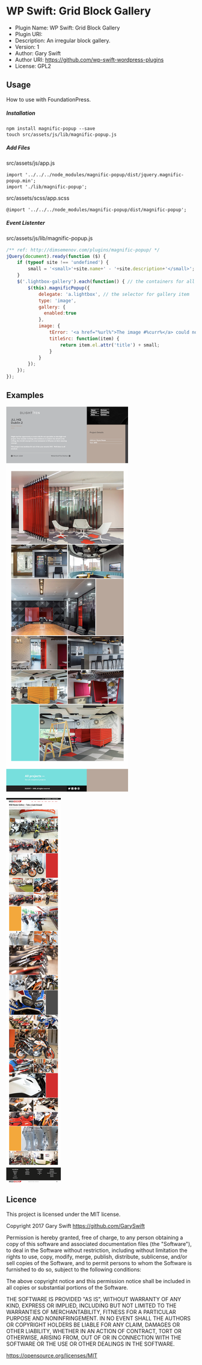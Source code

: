 # WP Swift: Grid Block Gallery

 * Plugin Name: WP Swift: Grid Block Gallery
 * Plugin URI: 
 * Description: An irregular block gallery.
 * Version: 1
 * Author: Gary Swift
 * Author URI: https://github.com/wp-swift-wordpress-plugins
 * License: GPL2

## Usage
How to use with FoundationPress.

##### Installation
```
npm install magnific-popup --save
touch src/assets/js/lib/magnific-popup.js
```

##### Add Files
src/assets/js/app.js
```
import '../../../node_modules/magnific-popup/dist/jquery.magnific-popup.min';
import './lib/magnific-popup';
```

src/assets/scss/app.scss
```
@import '../../../node_modules/magnific-popup/dist/magnific-popup';
```

##### Event Listenter
src/assets/js/lib/magnific-popup.js
```js
/** ref: http://dimsemenov.com/plugins/magnific-popup/ */
jQuery(document).ready(function ($) {
    if (typeof site !== 'undefined') {
        small = '<small>'+site.name+' - '+site.description+'</small>';
    }
    $('.lightbox-gallery').each(function() { // the containers for all your galleries
        $(this).magnificPopup({
            delegate: 'a.lightbox', // the selector for gallery item
            type: 'image',
            gallery: {
              enabled:true
            },
            image: {
                tError: '<a href="%url%">The image #%curr%</a> could not be loaded.',
                titleSrc: function(item) {
                    return item.el.attr('title') + small;
                }
            }        
        });
    }); 
});
```
## Examples
![Dlight](screencapture-dlight-ie-project-jll-2018-06-05-10_37_05.png)

![M50](screencapture-m50honda-ie-gallery-2018-06-05-10_34_55.png)

## Licence
This project is licensed under the MIT license.

Copyright 2017 Gary Swift https://github.com/GarySwift

Permission is hereby granted, free of charge, to any person obtaining a copy of this software and associated documentation files (the "Software"), to deal in the Software without restriction, including without limitation the rights to use, copy, modify, merge, publish, distribute, sublicense, and/or sell copies of the Software, and to permit persons to whom the Software is furnished to do so, subject to the following conditions:

The above copyright notice and this permission notice shall be included in all copies or substantial portions of the Software.

THE SOFTWARE IS PROVIDED "AS IS", WITHOUT WARRANTY OF ANY KIND, EXPRESS OR IMPLIED, INCLUDING BUT NOT LIMITED TO THE WARRANTIES OF MERCHANTABILITY, FITNESS FOR A PARTICULAR PURPOSE AND NONINFRINGEMENT. IN NO EVENT SHALL THE AUTHORS OR COPYRIGHT HOLDERS BE LIABLE FOR ANY CLAIM, DAMAGES OR OTHER LIABILITY, WHETHER IN AN ACTION OF CONTRACT, TORT OR OTHERWISE, ARISING FROM, OUT OF OR IN CONNECTION WITH THE SOFTWARE OR THE USE OR OTHER DEALINGS IN THE SOFTWARE.

https://opensource.org/licenses/MIT